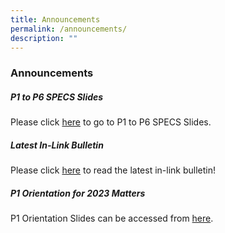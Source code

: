 ```yaml
---
title: Announcements
permalink: /announcements/
description: ""
---
```


### **Announcements**
##### **P1 to P6 SPECS Slides**
Please click [here](https://staging.d107tbbuy8btfe.amplifyapp.com/useful-links/information-for-parents/presentation-slides/) to go to P1 to P6 SPECS Slides.

##### **Latest In-Link Bulletin**
Please click [here](https://staging.d107tbbuy8btfe.amplifyapp.com/in-link-bulletin/) to read the latest in-link bulletin!

##### **P1 Orientation for 2023 Matters**
P1 Orientation Slides can be accessed from [here](https://staging.d107tbbuy8btfe.amplifyapp.com/useful-links/information-for-parents/presentation-slides/).